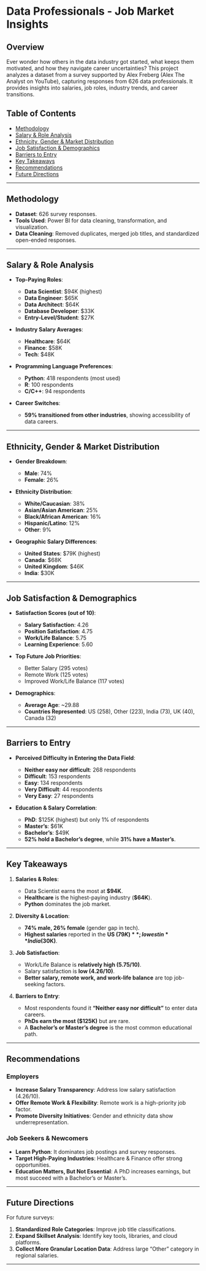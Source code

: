 # Data Professionals - Job Market Insights

## Overview

Ever wonder how others in the data industry got started, what keeps them motivated, and how they navigate career uncertainties? This project analyzes a dataset from a survey supported by Alex Freberg (Alex The Analyst on YouTube), capturing responses from 626 data professionals. It provides insights into salaries, job roles, industry trends, and career transitions.

## Table of Contents
- [Methodology](#methodology)
- [Salary & Role Analysis](#salary--role-analysis)
- [Ethnicity, Gender & Market Distribution](#ethnicity-gender--market-distribution)
- [Job Satisfaction & Demographics](#job-satisfaction--demographics)
- [Barriers to Entry](#barriers-to-entry)
- [Key Takeaways](#key-takeaways)
- [Recommendations](#recommendations)
- [Future Directions](#future-directions)

---

## Methodology

- **Dataset**: 626 survey responses.
- **Tools Used**: Power BI for data cleaning, transformation, and visualization.
- **Data Cleaning**: Removed duplicates, merged job titles, and standardized open-ended responses.

---

## Salary & Role Analysis

- **Top-Paying Roles**:
  - **Data Scientist**: $94K (highest)
  - **Data Engineer**: $65K
  - **Data Architect**: $64K
  - **Database Developer**: $33K
  - **Entry-Level/Student**: $27K

- **Industry Salary Averages**:
  - **Healthcare**: $64K
  - **Finance**: $58K
  - **Tech**: $48K

- **Programming Language Preferences**:
  - **Python**: 418 respondents (most used)
  - **R**: 100 respondents
  - **C/C++**: 94 respondents

- **Career Switches**:
  - **59% transitioned from other industries**, showing accessibility of data careers.

---

## Ethnicity, Gender & Market Distribution

- **Gender Breakdown**:
  - **Male**: 74%
  - **Female**: 26%

- **Ethnicity Distribution**:
  - **White/Caucasian**: 38%
  - **Asian/Asian American**: 25%
  - **Black/African American**: 16%
  - **Hispanic/Latino**: 12%
  - **Other**: 9%

- **Geographic Salary Differences**:
  - **United States**: $79K (highest)
  - **Canada**: $68K
  - **United Kingdom**: $46K
  - **India**: $30K

---

## Job Satisfaction & Demographics

- **Satisfaction Scores (out of 10)**:
  - **Salary Satisfaction**: 4.26
  - **Position Satisfaction**: 4.75
  - **Work/Life Balance**: 5.75
  - **Learning Experience**: 5.60

- **Top Future Job Priorities**:
  - Better Salary (295 votes)
  - Remote Work (125 votes)
  - Improved Work/Life Balance (117 votes)

- **Demographics**:
  - **Average Age**: ~29.88
  - **Countries Represented**: US (258), Other (223), India (73), UK (40), Canada (32)

---

## Barriers to Entry

- **Perceived Difficulty in Entering the Data Field**:
  - **Neither easy nor difficult**: 268 respondents
  - **Difficult**: 153 respondents
  - **Easy**: 134 respondents
  - **Very Difficult**: 44 respondents
  - **Very Easy**: 27 respondents

- **Education & Salary Correlation**:
  - **PhD**: $125K (highest) but only 1% of respondents
  - **Master’s**: $61K
  - **Bachelor’s**: $49K
  - **52% hold a Bachelor’s degree**, while **31% have a Master’s**.

---

## Key Takeaways

1. **Salaries & Roles**:
   - Data Scientist earns the most at **$94K**.
   - **Healthcare** is the highest-paying industry (**$64K**).
   - **Python** dominates the job market.

2. **Diversity & Location**:
   - **74% male, 26% female** (gender gap in tech).
   - **Highest salaries** reported in the **US ($79K)**; lowest in **India ($30K)**.

3. **Job Satisfaction**:
   - Work/Life Balance is **relatively high (5.75/10)**.
   - Salary satisfaction is **low (4.26/10)**.
   - **Better salary, remote work, and work-life balance** are top job-seeking factors.

4. **Barriers to Entry**:
   - Most respondents found it **“Neither easy nor difficult”** to enter data careers.
   - **PhDs earn the most ($125K)** but are rare.
   - A **Bachelor’s or Master’s degree** is the most common educational path.

---

## Recommendations

### Employers
- **Increase Salary Transparency**: Address low salary satisfaction (4.26/10).
- **Offer Remote Work & Flexibility**: Remote work is a high-priority job factor.
- **Promote Diversity Initiatives**: Gender and ethnicity data show underrepresentation.

### Job Seekers & Newcomers
- **Learn Python**: It dominates job postings and survey responses.
- **Target High-Paying Industries**: Healthcare & Finance offer strong opportunities.
- **Education Matters, But Not Essential**: A PhD increases earnings, but most succeed with a Bachelor’s or Master’s.

---

## Future Directions

For future surveys:
1. **Standardized Role Categories**: Improve job title classifications.
2. **Expand Skillset Analysis**: Identify key tools, libraries, and cloud platforms.
3. **Collect More Granular Location Data**: Address large “Other” category in regional salaries.

---
